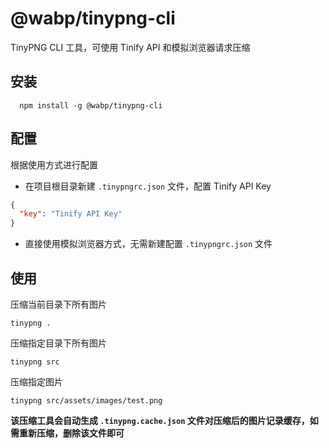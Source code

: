# @wabp/tinypng-cli

TinyPNG CLI 工具，可使用 Tinify API 和模拟浏览器请求压缩

## 安装

```
  npm install -g @wabp/tinypng-cli
```

## 配置

根据使用方式进行配置

- 在项目根目录新建 `.tinypngrc.json` 文件，配置 Tinify API Key

```json
{
  "key": "Tinify API Key"
}
```

- 直接使用模拟浏览器方式，无需新建配置 `.tinypngrc.json` 文件

## 使用

压缩当前目录下所有图片

```
tinypng .
```

压缩指定目录下所有图片

```
tinypng src
```

压缩指定图片

```
tinypng src/assets/images/test.png
```

**该压缩工具会自动生成 `.tinypng.cache.json` 文件对压缩后的图片记录缓存，如需重新压缩，删除该文件即可**
